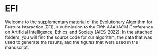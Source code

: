 # EFI

Welcome to the supplementary material of the Evolutionary Algorithm for Feature Interaction (EFI), a submission to the Fifth AAAI/ACM Conference on Artificial Intelligence, Ethics, and Society (AIES-2022). In the attached folders, you will find the source code for our algorithm, the data that was used to generate the results, and the figures that were used in the manuscript.
